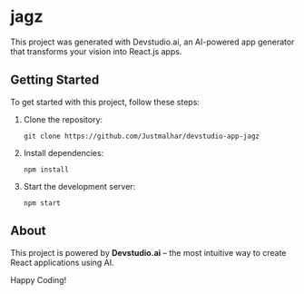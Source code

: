
# jagz
This project was generated with Devstudio.ai, an AI-powered app generator that transforms your vision into React.js apps.

## Getting Started
To get started with this project, follow these steps:

1. Clone the repository:
   ```
   git clone https://github.com/Justmalhar/devstudio-app-jagz
   ```

2. Install dependencies:
   ```
   npm install
   ```

3. Start the development server:
   ```
   npm start
   ```

## About
This project is powered by **Devstudio.ai** – the most intuitive way to create React applications using AI.

Happy Coding!
        